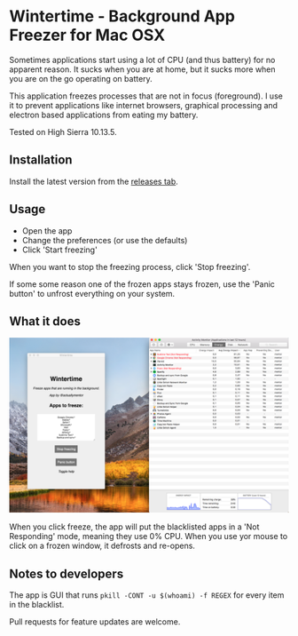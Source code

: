 # Wintertime - Background App Freezer for Mac OSX

Sometimes applications start using a lot of CPU (and thus battery) for no apparent reason. It sucks when you are at home, but it sucks more when you are on the go operating on battery.

This application freezes processes that are not in focus (foreground). I use it to prevent applications like internet browsers, graphical processing and electron based applications from eating my battery.

Tested on High Sierra 10.13.5.

## Installation

Install the latest version from the [releases tab]( https://github.com/actuallymentor/wintertime-mac-background-freezer/releases ). 

## Usage

- Open the app
- Change the preferences (or use the defaults)
- Click 'Start freezing'

When you want to stop the freezing process, click 'Stop freezing'.

If some some reason one of the frozen apps stays frozen, use the 'Panic button' to unfrost everything on your system.

## What it does

![ App Demo ]( ./src/demo.png )

When you click freeze, the app will put the blacklisted apps in a 'Not Responding' mode, meaning they use 0% CPU. When you use yor mouse to click on a frozen window, it defrosts and re-opens.


## Notes to developers

The app is GUI that runs `pkill -CONT -u $(whoami) -f REGEX` for every item in the blacklist.

Pull requests for feature updates are welcome.